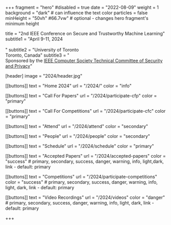 +++
fragment = "hero"
#disabled = true
date = "2022-08-09"
weight = 1
background = "dark" # can influence the text color
particles = false
minHeight = "50vh" #66.7vw" # optional - changes hero fragment's minimum height

title = "2nd IEEE Conference on Secure and Trustworthy Machine Learning"
subtitle1 = "April 9-11, 2024<br><br>"
subtitle2 = "University of Toronto<br>Toronto, Canada"
subtitle3 = "<br>Sponsored by the [IEEE Computer Society Technical Committee of Security and Privacy](https://www.ieee-security.org/)"

[header]
  image = "2024/header.jpg"

[[buttons]]
  text = "Home 2024"
  url = "/2024/"
  color = "info"

[[buttons]]
text = "Call For Papers"
url = "/2024/participate-cfp"
color = "primary"

[[buttons]]
text = "Call For Competitions"
url = "/2024/participate-cfc"
color = "primary"

[[buttons]]
text = "Attend"
url = "/2024/attend"
color = "secondary"

[[buttons]]
text = "People"
url = "/2024/people"
color = "secondary"

[[buttons]]
  text = "Schedule"
  url = "/2024/schedule"
  color = "primary"

[[buttons]]
  text = "Accepted Papers"
  url = "/2024/accepted-papers"
  color = "success" # primary, secondary, success, danger, warning, info, light,dark, link - default: primary
  
[[buttons]]
text = "Competitions"
url = "/2024/participate-competitions"
color = "success" # primary, secondary, success, danger, warning, info, light, dark, link - default: primary

[[buttons]]
  text = "Video Recordings"
  url = "/2024/videos"
  color = "danger" # primary, secondary, success, danger, warning, info, light, dark, link - default: primary

+++
